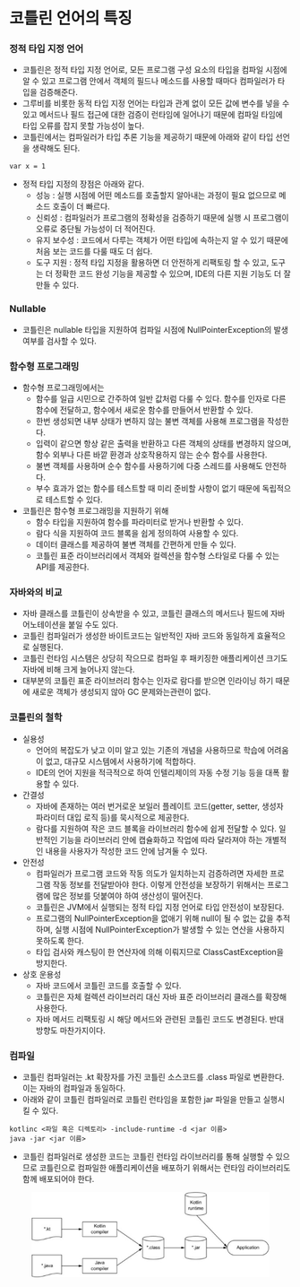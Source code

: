 # 코틀린 언어의 특징



### 정적 타입 지정 언어

* 코틀린은 정적 타입 지정 언어로, 모든 프로그램 구성 요소의 타입을 컴파일 시점에 알 수 있고 프로그램 안에서 객체의 필드나 메소드를 사용할 때마다 컴파일러가 타입을 검증해준다.
* 그루비를 비롯한 동적 타입 지정 언어는 타입과 관계 없이 모든 값에 변수를 넣을 수 있고 메서드나 필드 접근에 대한 검증이 런타임에 일어나기 때문에 컴파일 타임에 타입 오류를 잡지 못할 가능성이 높다.
* 코틀린에서는 컴파일러가 타입 추론 기능을 제공하기 때문에 아래와 같이 타입 선언을 생략해도 된다.

```
var x = 1
```

* 정적 타입 지정의 장점은 아래와 같다.
  * 성능 : 실행 시점에 어떤 메소드를 호출할지 알아내는 과정이 필요 없으므로 메소드 호출이 더 빠르다.
  * 신뢰성 : 컴파일러가 프로그램의 정확성을 검증하기 때문에 실행 시 프로그램이 오류로 중단될 가능성이 더 적어진다.
  * 유지 보수성 : 코드에서 다루는 객체가 어떤 타입에 속하는지 알 수 있기 때문에 처음 보는 코드를 다룰 때도 더 쉽다.
  * 도구 지원 : 정적 타입 지정을 활용하면 더 안전하게 리팩토링 할 수 있고, 도구는 더 정확한 코드 완성 기능을 제공할 수 있으며, IDE의 다른 지원 기능도 더 잘 만들 수 있다.

### Nullable&#x20;

* 코틀린은 nullable 타입을 지원하여 컴파일 시점에 NullPointerException의 발생 여부를 검사할 수 있다.

### 함수형 프로그래밍

* 함수형 프로그래밍에서는&#x20;
  * 함수를 일급 시민으로 간주하여 일반 값처럼 다룰 수 있다. 함수를 인자로 다른 함수에 전달하고, 함수에서 새로운 함수를 만들어서 반환할 수 있다.
  * 한번 생성되면 내부 상태가 변하지 않는 불변 객체를 사용해 프로그램을 작성한다.
  * 입력이 같으면 항상 같은 출력을 반환하고 다른 객체의 상태를 변경하지 않으며, 함수 외부나 다른 바깥 환경과 상호작용하지 않는 순수 함수를 사용한다.
  * 불변 객체를 사용하며 순수 함수를 사용하기에 다중 스레드를 사용해도 안전하다.
  * 부수 효과가 없는 함수를 테스트할 때 미리 준비할 사항이 없기 때문에 독립적으로 테스트할 수 있다.
* 코틀린은 함수형 프로그래밍을 지원하기 위해
  * 함수 타입을 지원하여 함수를 파라미터로 받거나 반환할 수 있다.
  * 람다 식을 지원하여 코드 블록을 쉽게 정의하여 사용할 수 있다.
  * 데이터 클래스를 제공하여 불변 객체를 간편하게 만들 수 있다.
  * 코틀린 표준 라이브러리에서 객체와 컬렉션을 함수형 스타일로 다룰 수 있는 API를 제공한다.

### 자바와의 비교

* 자바 클래스를 코틀린이 상속받을 수 있고, 코틀린 클래스의 메서드나 필드에 자바 어노테이션을 붙일 수도 있다.
* 코틀린 컴파일러가 생성한 바이트코드는 일반적인 자바 코드와 동일하게 효율적으로 실행된다.
* 코틀린 런타임 시스템은 상당히 작으므로 컴파일 후 패키징한 애플리케이션 크기도 자바에 비해 크게 늘어나지 않는다.
* 대부분의 코틀린 표준 라이브러리 함수는 인자로 람다를 받으면 인라이닝 하기 때문에 새로운 객체가 생성되지 않아 GC 문제와는관련이 없다.

### 코틀린의 철학

* 실용성
  * 언어의 복잡도가 낮고 이미 알고 있는 기존의 개념을 사용하므로 학습에 어려움이 없고, 대규모 시스템에서 사용하기에 적합하다.
  * IDE의 언어 지원을 적극적으로 하여 인텔리제이의 자동 수정 기능 등을 대폭 활용할 수 있다.
* 간결성
  * 자바에 존재하는 여러 번거로운 보일러 플레이트 코드(getter, setter, 생성자 파라미터 대입 로직 등)를 묵시적으로 제공한다.
  * 람다를 지원하여 작은 코드 블록을 라이브러리 함수에 쉽게 전달할 수 있다. 일반적인 기능을 라이브러리 안에 캡슐화하고 작업에 따라 달라져야 하는 개별적인 내용을 사용자가 작성한 코드 안에 남겨둘 수 있다.
* 안전성
  * 컴파일러가 프로그램 코드와 작동 의도가 일치하는지 검증하려면 자세한 프로그램 작동 정보를 전달받아야 한다. 이렇게 안전성을 보장하기 위해서는 프로그램에 많은 정보를 덧붙여야 하여 생산성이 떨어진다.
  * 코틀린은 JVM에서 실행되는 정적 타입 지정 언어로 타입 안전성이 보장된다.
  * 프로그램의 NullPointerException을 없애기 위해 null이 될 수 없는 값을 추적하며, 실행 시점에 NullPointerException가 발생할 수 있는 연산을 사용하지 못하도록 한다.
  * 타입 검사와 캐스팅이 한 연산자에 의해 이뤄지므로 ClassCastException을 방지한다.
* 상호 운용성
  * 자바 코드에서 코틀린 코드를 호출할 수 있다.
  * 코틀린은 자체 컬렉션 라이브러리 대신 자바 표준 라이브러리 클래스를 확장해 사용한다.
  * 자바 메서드 리팩토링 시 해당 메서드와 관련된 코틀린 코드도 변경된다. 반대 방향도 마찬가지이다.

### 컴파일

* 코틀린 컴파일러는 .kt 확장자를 가진 코틀린 소스코드를 .class 파일로 변환한다. 이는 자바의 컴파일과 동일하다.
* 아래와 같이 코틀린 컴파일러로 코틀린 런타임을 포함한 jar 파일을 만들고 실행시킬 수 있다.

```
kotlinc <파일 혹은 디렉토리> -include-runtime -d <jar 이름>
java -jar <jar 이름>
```

* 코틀린 컴파일러로 생성한 코드는 코틀린 런타임 라이브러리를 통해 실행할 수 있으므로 코틀린으로 컴파일한 애플리케이션을 배포하기 위해서는 런타임 라이브러리도 함께 배포되어야 한다.

<figure><img src="../../.gitbook/assets/image (17) (1) (1).png" alt=""><figcaption></figcaption></figure>
